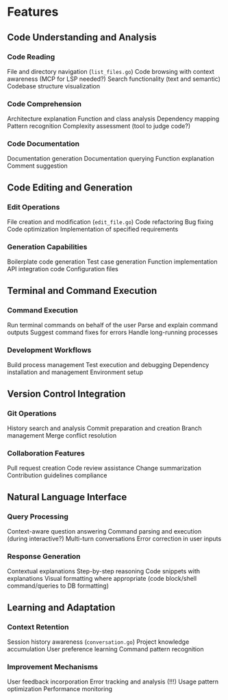 # Features

## Code Understanding and Analysis

### Code Reading

File and directory navigation (`list_files.go`)
Code browsing with context awareness (MCP for LSP needed?)
Search functionality (text and semantic)
Codebase structure visualization

### Code Comprehension

Architecture explanation
Function and class analysis
Dependency mapping
Pattern recognition
Complexity assessment (tool to judge code?)

### Code Documentation

Documentation generation
Documentation querying
Function explanation
Comment suggestion

## Code Editing and Generation

### Edit Operations

File creation and modification (`edit_file.go`)
Code refactoring
Bug fixing
Code optimization
Implementation of specified requirements

### Generation Capabilities

Boilerplate code generation
Test case generation
Function implementation
API integration code
Configuration files

## Terminal and Command Execution

### Command Execution

Run terminal commands on behalf of the user
Parse and explain command outputs
Suggest command fixes for errors
Handle long-running processes

### Development Workflows

Build process management
Test execution and debugging
Dependency installation and management
Environment setup

## Version Control Integration

### Git Operations

History search and analysis
Commit preparation and creation
Branch management
Merge conflict resolution

### Collaboration Features

Pull request creation
Code review assistance
Change summarization
Contribution guidelines compliance

## Natural Language Interface

### Query Processing

Context-aware question answering
Command parsing and execution (during interactive?)
Multi-turn conversations
Error correction in user inputs

### Response Generation

Contextual explanations
Step-by-step reasoning
Code snippets with explanations
Visual formatting where appropriate (code block/shell command/queries to DB formatting)

## Learning and Adaptation

### Context Retention

Session history awareness (`conversation.go`)
Project knowledge accumulation
User preference learning
Command pattern recognition

### Improvement Mechanisms

User feedback incorporation
Error tracking and analysis (!!!)
Usage pattern optimization
Performance monitoring
